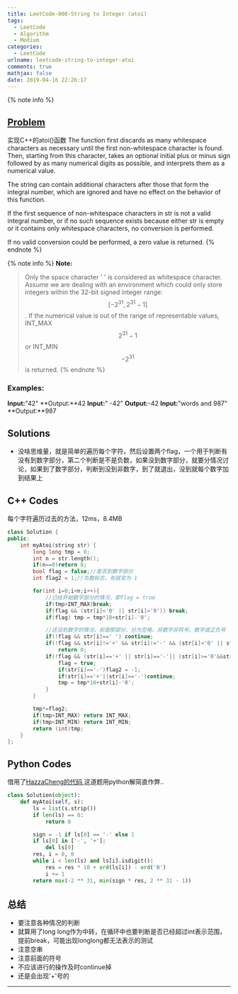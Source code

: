 ```yaml
---
title: LeetCode-008-String to Integer (atoi)
tags:
  - LeetCode
  - Algorithm
  - Medium
categories:
  - LeetCode
urlname: leetcode-string-to-integer-atoi
comments: true
mathjax: false
date: 2019-04-16 22:26:17
---
```


<meta name="referrer" content="no-referrer" />

{% note info %}
## [Problem](https://leetcode.com/problems/string-to-integer-atoi/)   
实现C++的atoi()函数
The function first discards as many whitespace characters as necessary until the first non-whitespace character is found. Then, starting from this character, takes an optional initial plus or minus sign followed by as many numerical digits as possible, and interprets them as a numerical value.

The string can contain additional characters after those that form the integral number, which are ignored and have no effect on the behavior of this function.

If the first sequence of non-whitespace characters in str is not a valid integral number, or if no such sequence exists because either str is empty or it contains only whitespace characters, no conversion is performed.

If no valid conversion could be performed, a zero value is returned.
{% endnote %}
<!--more-->
{% note info %}
**Note:**  
> Only the space character ' ' is considered as whitespace character.
> Assume we are dealing with an environment which could only store integers within the 32-bit signed integer range: $$ [−2^{31},  2^{31} − 1] $$. If the numerical value is out of the range of representable values, INT_MAX $$ 2^{31}-1 $$ or INT_MIN $$ -2^{31} $$ is returned.
{% endnote %}
### Examples:
**Input:**"42"
**Output:**42
**Input:**"    -42"
**Output:**-42
**Input:**"words and 987"
**Output:**987

## Solutions
- 没啥思维量，就是简单的遍历每个字符，然后设置两个flag，一个用于判断有没有到数字部分，第二个判断是不是负数，如果没到数字部分，就要分情况讨论，如果到了数字部分，判断到没到非数字，到了就退出，没到就每个数字加到结果上


## C++ Codes
每个字符遍历过去的方法，12ms，8.4MB
```C++
class Solution {
public:
    int myAtoi(string str) {
        long long tmp = 0;
        int n = str.length();
        if(n==0)return 0;
        bool flag = false;//是否到数字部分
        int flag2 = 1;//负数标志，有就变为-1

        for(int i=0;i<n;i++){
            //已经开始数字部分的情况，即flag = true
            if(tmp>INT_MAX)break;
            if(flag && (str[i]<'0' || str[i]>'9')) break;
            if(flag) tmp = tmp*10+str[i]-'0';

            //还没到数字的情况，前面那部分，分为空格、非数字非符号、数字或正负号
            if(!flag && str[i]==' ') continue;
            if(!flag && str[i]!='+' && str[i]!='-' && (str[i]<'0' || str[i]>'9') )
                return 0;
            if(!flag && (str[i]=='+' || str[i]=='-'|| (str[i]>='0'&&str[i]<='9'))){
                flag = true;
                if(str[i]=='-')flag2 = -1;
                if(str[i]=='+'||str[i]=='-')continue;
                tmp = tmp*10+str[i]-'0';
            }
        }

        tmp*=flag2;
        if(tmp>INT_MAX) return INT_MAX;
        if(tmp<INT_MIN) return INT_MIN;
        return (int)tmp;
    }
};
```

## Python Codes
借用了[HazzaCheng的代码](http://chengfeng96.com/blog/2017/03/07/LeetCode-No-8-String-to-Integer-atoi/),这道题用python解简直作弊..
```python
class Solution(object):
    def myAtoi(self, s):
        ls = list(s.strip())
        if len(ls) == 0:
            return 0

        sign = -1 if ls[0] == '-' else 1
        if ls[0] in ['-', '+']:
            del ls[0]
        res, i = 0, 0
        while i < len(ls) and ls[i].isdigit():
            res = res * 10 + ord(ls[i]) - ord('0')
            i += 1
        return max(-2 ** 31, min(sign * res, 2 ** 31 - 1))
```

## 总结
- 要注意各种情况的判断
- 就算用了long long作为中转，在循环中也要判断是否已经超过int表示范围，提前break，可能出现longlong都无法表示的测试
- 注意空串
- 注意前面的符号
- 不应该进行的操作及时continue掉
- 还是会出现'+'号的

------
